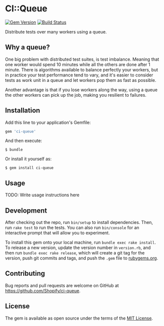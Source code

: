 # CI::Queue

[![Gem Version](https://badge.fury.io/rb/ci-queue.svg)](https://rubygems.org/gems/ci-queue)
[![Build Status](https://travis-ci.org/Shopify/ci-queue.svg?branch=master)](https://travis-ci.org/Shopify/ci-queue)

Distribute tests over many workers using a queue. 

## Why a queue?

One big problem with distributed test suites, is test imbalance. Meaning that one worker would spend 10 minutes while all the others are done after 1 minute.
There is algorithms available to balance perfectly your workers, but in practice your test performance tend to vary, and it's easier to consider tests as work unit in a queue and let workers pop them as fast as possible.

Another advantage is that if you lose workers along the way, using a queue the other workers can pick up the job, making you resilient to failures.

## Installation

Add this line to your application's Gemfile:

```ruby
gem 'ci-queue'
```

And then execute:

    $ bundle

Or install it yourself as:

    $ gem install ci-queue

## Usage

TODO: Write usage instructions here

## Development

After checking out the repo, run `bin/setup` to install dependencies. Then, run `rake test` to run the tests. You can also run `bin/console` for an interactive prompt that will allow you to experiment.

To install this gem onto your local machine, run `bundle exec rake install`. To release a new version, update the version number in `version.rb`, and then run `bundle exec rake release`, which will create a git tag for the version, push git commits and tags, and push the `.gem` file to [rubygems.org](https://rubygems.org).

## Contributing

Bug reports and pull requests are welcome on GitHub at https://github.com/Shopify/ci-queue.

## License

The gem is available as open source under the terms of the [MIT License](http://opensource.org/licenses/MIT).

